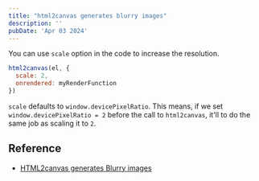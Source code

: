 ```yaml
---
title: "html2canvas generates blurry images"
description: ''
pubDate: 'Apr 03 2024'
---
```


<!-- ![](html2canvas%20generates%20blurry%20images/yourtrack-error2.webp){"width":179} -->
You can use `scale` option in the code to increase the resolution.

```js
html2canvas(el, {
  scale: 2,
  onrendered: myRenderFunction
})
```

`scale` defaults to `window.devicePixelRatio`. This means, if we set `window.devicePixelRatio = 2` before the call to `html2canvas`, it'll to do the same job as scaling it to `2`.

<!-- ![](html2canvas%20generates%20blurry%20images/yourtrack.webp){"width":211} -->


## Reference
- [HTML2canvas generates Blurry images](https://stackoverflow.com/questions/22803825/html2canvas-generates-blurry-images)